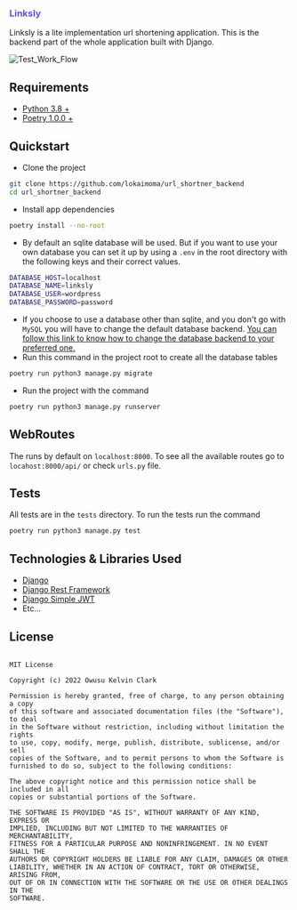 <h3 style='color: #5754FE'>Linksly</h3>
Linksly is a lite implementation url shortening application.
This is the backend part of the whole application built with
Django.

![Test_Work_Flow](https://github.com/lokaimoma/url_shortner_backend/actions/workflows/run_tests.yml/badge.svg)

## Requirements

+ [Python 3.8 +](https://www.python.org/downloads/)
+ [Poetry 1.0.0 +](https://python-poetry.org/docs/#installation)

## Quickstart

+ Clone the project

```bash
git clone https://github.com/lokaimoma/url_shortner_backend
cd url_shortner_backend
```

+ Install app dependencies

```bash
poetry install --no-root
```

+ By default an sqlite database will be used. But if you want to
  use your own database you can set it up by using a `.env` in the
  root directory with the following keys and their correct values.

```bash
DATABASE_HOST=localhost
DATABASE_NAME=linksly
DATABASE_USER=wordpress
DATABASE_PASSWORD=password
```

+ If you choose to use a database other than sqlite, and you don't
  go with `MySQL` you will have to change the default database backend.
  [You can follow this link to know how to change the database backend to your preferred one.](https://docs.djangoproject.com/en/4.0/ref/databases/)
+ Run this command in the project root to create all the database tables
```bash
poetry run python3 manage.py migrate
```
+ Run the project with the command
```bash
poetry run python3 manage.py runserver
```

## WebRoutes
The runs by default on `localhost:8000`. To see all the available routes go
to `locahost:8000/api/` or check `urls.py` file.

## Tests
All tests are in the `tests` directory. To run the tests run the command
```bash
poetry run python3 manage.py test
```
## Technologies & Libraries Used
+ [Django](https://www.djangoproject.com/)
+ [Django Rest Framework](https://www.django-rest-framework.org/)
+ [Django Simple JWT](https://django-rest-framework-simplejwt.readthedocs.io/en/latest/)
+ Etc...

## License
```
      
MIT License

Copyright (c) 2022 Owusu Kelvin Clark

Permission is hereby granted, free of charge, to any person obtaining a copy
of this software and associated documentation files (the "Software"), to deal
in the Software without restriction, including without limitation the rights
to use, copy, modify, merge, publish, distribute, sublicense, and/or sell
copies of the Software, and to permit persons to whom the Software is
furnished to do so, subject to the following conditions:

The above copyright notice and this permission notice shall be included in all
copies or substantial portions of the Software.

THE SOFTWARE IS PROVIDED "AS IS", WITHOUT WARRANTY OF ANY KIND, EXPRESS OR
IMPLIED, INCLUDING BUT NOT LIMITED TO THE WARRANTIES OF MERCHANTABILITY,
FITNESS FOR A PARTICULAR PURPOSE AND NONINFRINGEMENT. IN NO EVENT SHALL THE
AUTHORS OR COPYRIGHT HOLDERS BE LIABLE FOR ANY CLAIM, DAMAGES OR OTHER
LIABILITY, WHETHER IN AN ACTION OF CONTRACT, TORT OR OTHERWISE, ARISING FROM,
OUT OF OR IN CONNECTION WITH THE SOFTWARE OR THE USE OR OTHER DEALINGS IN THE
SOFTWARE.
```